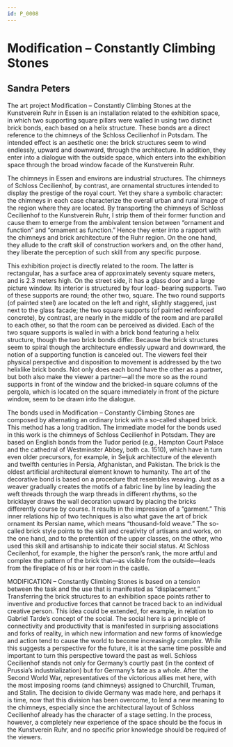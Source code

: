 ```yaml
---
id: P_0008
---
```


# Modification – Constantly Climbing Stones
## Sandra Peters
 
The art project Modification – Constantly Climbing Stones at the Kunstverein Ruhr in Essen is an installation related to the exhibition space, in which two supporting square pillars were walled in using two distinct brick bonds, each based on a helix structure. These bonds are a direct reference to the chimneys of the Schloss Cecilienhof in Potsdam. The intended effect is an aesthetic one: the brick structures seem to wind endlessly, upward and downward, through the architecture. In addition, they enter into a dialogue with the outside space, which enters into the exhibition space through the broad window facade of the Kunstverein Ruhr.

The chimneys in Essen and environs are industrial structures. The chimneys of Schloss Cecilienhof, by contrast, are ornamental structures intended to display the prestige of the royal court. Yet they share a symbolic character: the chimneys in each case characterize the overall urban and rural image of the region where they are located. By transporting the chimneys of Schloss Cecilienhof to the Kunstverein Ruhr, I strip them of their former function and cause them to emerge from the ambivalent tension between “ornament and function” and “ornament as function.” Hence they enter into a rapport with the chimneys and brick architecture of the Ruhr region. On the one hand, they allude to the craft skill of construction workers and, on the other hand, they liberate the perception of such skill from any specific purpose.

This exhibition project is directly related to the room. The latter is rectangular, has a surface area of approximately seventy square meters, and is 2.3 meters high. On the street side, it has a glass door and a large picture window. Its interior is structured by four load- bearing supports. Two of these supports are round; the other two, square. The two round supports (of painted steel) are located on the left and right, slightly staggered, just next to the glass facade; the two square supports (of painted reinforced concrete), by contrast, are nearly in the middle of the room and are parallel to each other, so that the room can be perceived as divided. Each of the two square supports is walled in with a brick bond featuring a helix structure, though the two brick bonds differ. Because the brick structures seem to spiral though the architecture endlessly upward and downward, the notion of a supporting function is canceled out. The viewers feel their physical perspective and disposition to movement is addressed by the two helixlike brick bonds. Not only does each bond have the other as a partner, but both also make the viewer a partner—all the more so as the round supports in front of the window and the bricked-in square columns of the pergola, which is located on the square immediately in front of the picture window, seem to be drawn into the dialogue.

The bonds used in Modification – Constantly Climbing Stones are composed by alternating an ordinary brick with a so-called shaped brick. This method has a long tradition. The immediate model for the bonds used in this work is the chimneys of Schloss Cecilienhof in Potsdam. They are based on English bonds from the Tudor period (e.g., Hampton Court Palace and the cathedral of Westminster Abbey, both ca. 1510), which have in turn even older precursors, for example, in Seljuk architecture of the eleventh and twelfth centuries in Persia, Afghanistan, and Pakistan. The brick is the oldest artificial architectural element known to humanity. The art of the decorative bond is based on a procedure that resembles weaving. Just as a weaver gradually creates the motifs of a fabric line by line by leading the weft threads through the warp threads in different rhythms, so the bricklayer draws the wall decoration upward by placing the bricks differently course by course. It results in the impression of a “garment.” This inner relations hip of two techniques is also what gave the art of brick ornament its Persian name, which means “thousand-fold weave.” The so-called brick style points to the skill and creativity of artisans and works, on the one hand, and to the pretention of the upper classes, on the other, who used this skill and artisanship to indicate their social status. At Schloss Cecilenhof, for example, the higher the person’s rank, the more artful and complex the pattern of the brick that—as visible from the outside—leads from the fireplace of his or her room in the castle.
 
MODIFICATION – Constantly Climbing Stones is based on a tension between the task and the use that is manifested as “displacement.” Transferring the brick structures to an exhibition space points rather to inventive and productive forces that cannot be traced back to an individual creative person. This idea could be extended, for example, in relation to Gabriel Tarde’s concept of the social. The social here is a principle of connectivity and productivity that is manifested in surprising associations and forks of reality, in which new information and new forms of knowledge and action tend to cause the world to become increasingly complex. While this suggests a perspective for the future, it is at the same time possible and important to turn this perspective toward the past as well. Schloss Cecilienhof stands not only for Germany’s courtly past (in the context of Prussia’s industrialization) but for Germany’s fate as a whole. After the Second World War, representatives of the victorious allies met here, with the most imposing rooms (and chimneys) assigned to Churchill, Truman, and Stalin. The decision to divide Germany was made here, and perhaps it is time, now that this division has been overcome, to lend a new meaning to the chimneys, especially since the architectural layout of Schloss Cecilienhof already has the character of a stage setting. In the process, however, a completely new experience of the space should be the focus in the Kunstverein Ruhr, and no specific prior knowledge should be required of the viewers. 